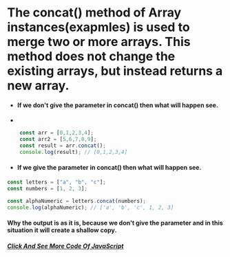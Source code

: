 # The concat() method of Array instances(exapmles) is used to merge two or more arrays. This method does not change the existing arrays, but instead returns a new array.

* #### If we don't give the parameter in concat() then what will happen see.
* 
```JavaScript 
    const arr = [0,1,2,3,4];
    const arr2 = [5,6,7,8,9];
    const result = arr.concat();
    console.log(result); // [0,1,2,3,4]
```
* #### If we give the parameter in concat() then what will happen see.

```JavaScript 
const letters = ["a", "b", "c"];
const numbers = [1, 2, 3];

const alphaNumeric = letters.concat(numbers);
console.log(alphaNumeric); // ['a', 'b', 'c', 1, 2, 3]
```
#### Why the output is as it is, because we don't give the parameter and in this situation it will create a shallow copy.
##### [Click And See More Code Of JavaScript](../js/8.concat.js)
